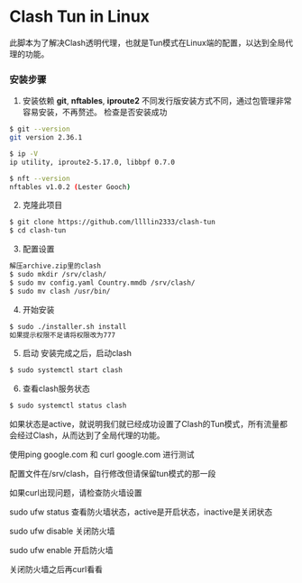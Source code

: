 # Clash Tun in Linux

此脚本为了解决Clash透明代理，也就是Tun模式在Linux端的配置，以达到全局代理的功能。

### 安装步骤
1. 安装依赖 **git**, **nftables**, **iproute2**
不同发行版安装方式不同，通过包管理非常容易安装，不再赘述。
检查是否安装成功
```bash
$ git --version
git version 2.36.1

$ ip -V                                                                                                                                            ✔ 
ip utility, iproute2-5.17.0, libbpf 0.7.0

$ nft --version                                                                                                                                    ✔ 
nftables v1.0.2 (Lester Gooch)
```

2. 克隆此项目
```bash
$ git clone https://github.com/llllin2333/clash-tun
$ cd clash-tun
```

3. 配置设置
```bash
解压archive.zip里的clash
$ sudo mkdir /srv/clash/
$ sudo mv config.yaml Country.mmdb /srv/clash/
$ sudo mv clash /usr/bin/
```
4. 开始安装
```bash
$ sudo ./installer.sh install
如果提示权限不足请将权限改为777
```

5. 启动
安装完成之后，启动clash
```bash
$ sudo systemctl start clash
```
6. 查看clash服务状态
```bash
$ sudo systemctl status clash
```
如果状态是active，就说明我们就已经成功设置了Clash的Tun模式，所有流量都会经过Clash，从而达到了全局代理的功能。

使用ping google.com 和 curl google.com 进行测试

配置文件在/srv/clash，自行修改但请保留tun模式的那一段

如果curl出现问题，请检查防火墙设置

sudo ufw status	查看防火墙状态，active是开启状态，inactive是关闭状态

sudo ufw disable	关闭防火墙

sudo ufw enable	开启防火墙

关闭防火墙之后再curl看看
